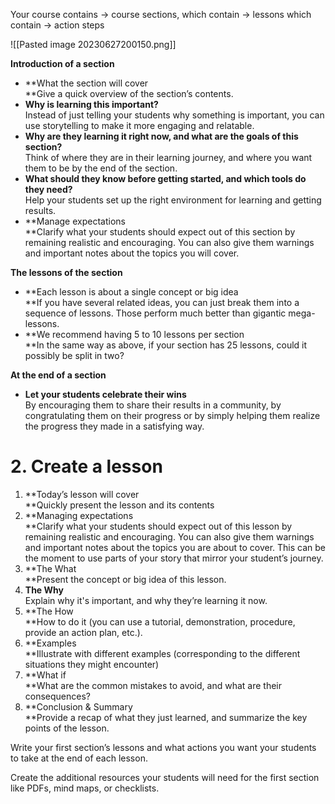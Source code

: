 Your course contains → course sections, which contain → lessons which contain → action steps

![[Pasted image 20230627200150.png]]

**Introduction of a section**

- **What the section will cover  
    **Give a quick overview of the section’s contents.
- **Why is learning this important?**  
    Instead of just telling your students why something is important, you can use storytelling to make it more engaging and relatable.
- **Why are they learning it right now, and what are the goals of this section?**  
    Think of where they are in their learning journey, and where you want them to be by the end of the section.
- **What should they know before getting started, and which tools do they need?**  
    Help your students set up the right environment for learning and getting results.
- **Manage expectations  
    **Clarify what your students should expect out of this section by remaining realistic and encouraging. You can also give them warnings and important notes about the topics you will cover.

**The lessons of the section**

- **Each lesson is about a single concept or big idea  
    **If you have several related ideas, you can just break them into a sequence of lessons. Those perform much better than gigantic mega-lessons.
- **We recommend having 5 to 10 lessons per section  
    **In the same way as above, if your section has 25 lessons, could it possibly be split in two?

**At the end of a section**

- **Let your students celebrate their wins**  
    By encouraging them to share their results in a community, by congratulating them on their progress or by simply helping them realize the progress they made in a satisfying way.

# 2. Create a lesson

1. **Today’s lesson will cover  
    **Quickly present the lesson and its contents
2. **Managing expectations  
    **Clarify what your students should expect out of this lesson by remaining realistic and encouraging. You can also give them warnings and important notes about the topics you are about to cover. This can be the moment to use parts of your story that mirror your student’s journey.
3. **The What  
    **Present the concept or big idea of this lesson.
4. **The Why**  
    Explain why it's important, and why they’re learning it now.
5. **The How  
    **How to do it (you can use a tutorial, demonstration, procedure, provide an action plan, etc.).
6. **Examples  
    **Illustrate with different examples (corresponding to the different situations they might encounter)
7. **What if  
    **What are the common mistakes to avoid, and what are their consequences?
8. ‍**Conclusion & Summary  
    **Provide a recap of what they just learned, and summarize the key points of the lesson.

Write your first section’s lessons and what actions you want your students to take at the end of each lesson.

Create the additional resources your students will need for the first section like PDFs, mind maps, or checklists.
